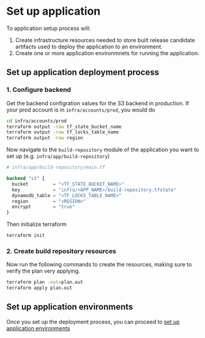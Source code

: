 # Set up application

To application setup process will:

1. Create infrastructure resources needed to store built release candidate artifacts used to deploy the application to an environment.
2. Create one or more application environmnets for running the application.

## Set up application deployment process

### 1. Configure backend

Get the backend configration values for the S3 backend in production. If your prod account is in `infra/accounts/prod`, you would do

```bash
cd infra/accounts/prod
terraform output -raw tf_state_bucket_name
terraform output -raw tf_locks_table_name
terraform output -raw region
```

Now navigate to the `build-repository` module of the application you want to set up (e.g. `infra/app/build-repository`)

```terraform
# infra/app/build-repository/main.tf

backend "s3" {
  bucket         = "<TF_STATE_BUCKET_NAME>"
  key            = "infra/<APP_NAME>/build-repository.tfstate"
  dynamodb_table = "<TF_LOCKS_TABLE_NAME>"
  region         = "<REGION>"
  encrypt        = "true"
}
```

Then initialize terraform

```bash
terraform init
```

### 2. Create build repository resources

Now run the following commands to create the resources, making sure to verify the plan very applying.

```bash
terraform plan -out=plan.out
terraform apply plan.out
```

## Set up application environments

Once you set up the deployment process, you can proceed to [set up application environments](./set-up-app-env.md)
